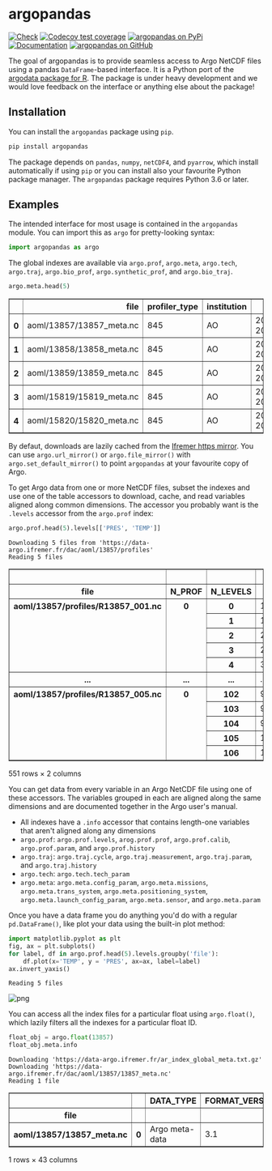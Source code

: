 # argopandas

[![Check](https://github.com/ArgoCanada/argopandas/actions/workflows/check.yaml/badge.svg)](https://github.com/ArgoCanada/argopandas/actions/workflows/check.yaml)
[![Codecov test coverage](https://codecov.io/gh/ArgoCanada/argopandas/branch/master/graph/badge.svg)](https://codecov.io/gh/ArgoCanada/argopandas?branch=master)
[![argopandas on PyPi](https://pypip.in/v/argopandas/badge.svg)](https://pypi.org/project/argopandas/)
[![Documentation](https://img.shields.io/badge/Documentation-ArgoCanada.github.io%2Fargopandas-yellow)](https://argocanada.github.io/argopandas/)
[![argopandas on GitHub](https://img.shields.io/badge/GitHub-ArgoCanada%2Fargopandas-blue)](https://github.com/ArgoCanada/argopandas)

The goal of argopandas is to provide seamless access to Argo NetCDF files using a pandas `DataFrame`-based interface. It is a Python port of the [argodata package for R](https://github.com/ArgoCanada/argodata). The package is under heavy development and we would love feedback on the interface or anything else about the package!

## Installation

You can install the `argopandas` package using `pip`.

``` bash
pip install argopandas
```

The package depends on `pandas`, `numpy`, `netCDF4`, and `pyarrow`, which install automatically if using `pip` or you can install also your favourite Python package manager. The `argopandas` package requires Python 3.6 or later.

## Examples

The intended interface for most usage is contained in the `argopandas` module. You can import this as `argo` for pretty-looking syntax:


```python
import argopandas as argo
```

The global indexes are available via `argo.prof`, `argo.meta`, `argo.tech`, `argo.traj`, `argo.bio_prof`, `argo.synthetic_prof`, and `argo.bio_traj`.


```python
argo.meta.head(5)
```




<div>

<table border="1" class="dataframe">
  <thead>
    <tr style="text-align: right;">
      <th></th>
      <th>file</th>
      <th>profiler_type</th>
      <th>institution</th>
      <th>date_update</th>
    </tr>
  </thead>
  <tbody>
    <tr>
      <th>0</th>
      <td>aoml/13857/13857_meta.nc</td>
      <td>845</td>
      <td>AO</td>
      <td>2018-10-11 20:00:14+00:00</td>
    </tr>
    <tr>
      <th>1</th>
      <td>aoml/13858/13858_meta.nc</td>
      <td>845</td>
      <td>AO</td>
      <td>2018-10-11 20:00:15+00:00</td>
    </tr>
    <tr>
      <th>2</th>
      <td>aoml/13859/13859_meta.nc</td>
      <td>845</td>
      <td>AO</td>
      <td>2018-10-11 20:00:25+00:00</td>
    </tr>
    <tr>
      <th>3</th>
      <td>aoml/15819/15819_meta.nc</td>
      <td>845</td>
      <td>AO</td>
      <td>2018-10-11 20:00:16+00:00</td>
    </tr>
    <tr>
      <th>4</th>
      <td>aoml/15820/15820_meta.nc</td>
      <td>845</td>
      <td>AO</td>
      <td>2018-10-11 20:00:18+00:00</td>
    </tr>
  </tbody>
</table>
</div>



By defaut, downloads are lazily cached from the [Ifremer https mirror](https://data-argo.ifremer.fr). You can use `argo.url_mirror()` or `argo.file_mirror()` with `argo.set_default_mirror()` to point `argopandas` at your favourite copy of Argo.

To get Argo data from one or more NetCDF files, subset the indexes and use one of the table accessors to download, cache, and read variables aligned along common dimensions. The accessor you probably want is the `.levels` accessor from the `argo.prof` index:


```python
argo.prof.head(5).levels[['PRES', 'TEMP']]
```

    Downloading 5 files from 'https://data-argo.ifremer.fr/dac/aoml/13857/profiles'
    Reading 5 files
                                                                                        




<div>

<table border="1" class="dataframe">
  <thead>
    <tr style="text-align: right;">
      <th></th>
      <th></th>
      <th></th>
      <th>PRES</th>
      <th>TEMP</th>
    </tr>
    <tr>
      <th>file</th>
      <th>N_PROF</th>
      <th>N_LEVELS</th>
      <th></th>
      <th></th>
    </tr>
  </thead>
  <tbody>
    <tr>
      <th rowspan="5" valign="top">aoml/13857/profiles/R13857_001.nc</th>
      <th rowspan="5" valign="top">0</th>
      <th>0</th>
      <td>11.900000</td>
      <td>22.235001</td>
    </tr>
    <tr>
      <th>1</th>
      <td>17.000000</td>
      <td>21.987000</td>
    </tr>
    <tr>
      <th>2</th>
      <td>22.100000</td>
      <td>21.891001</td>
    </tr>
    <tr>
      <th>3</th>
      <td>27.200001</td>
      <td>21.812000</td>
    </tr>
    <tr>
      <th>4</th>
      <td>32.299999</td>
      <td>21.632000</td>
    </tr>
    <tr>
      <th>...</th>
      <th>...</th>
      <th>...</th>
      <td>...</td>
      <td>...</td>
    </tr>
    <tr>
      <th rowspan="5" valign="top">aoml/13857/profiles/R13857_005.nc</th>
      <th rowspan="5" valign="top">0</th>
      <th>102</th>
      <td>976.500000</td>
      <td>4.527000</td>
    </tr>
    <tr>
      <th>103</th>
      <td>986.700012</td>
      <td>4.527000</td>
    </tr>
    <tr>
      <th>104</th>
      <td>996.799988</td>
      <td>4.533000</td>
    </tr>
    <tr>
      <th>105</th>
      <td>1007.000000</td>
      <td>4.487000</td>
    </tr>
    <tr>
      <th>106</th>
      <td>1017.200012</td>
      <td>4.471000</td>
    </tr>
  </tbody>
</table>
<p>551 rows × 2 columns</p>
</div>



You can get data from every variable in an Argo NetCDF file using one of these accessors. The variables grouped in each are aligned along the same dimensions and are documented together in the Argo user's manual.

- All indexes have a `.info` accessor that contains length-one variables that aren't aligned along any dimensions
- `argo.prof`: `argo.prof.levels`, `arog.prof.prof`, `argo.prof.calib`, `argo.prof.param`, and `argo.prof.history`
- `argo.traj`: `argo.traj.cycle`, `argo.traj.measurement`, `argo.traj.param`, and `argo.traj.history`
- `argo.tech`: `argo.tech.tech_param`
- `argo.meta`: `argo.meta.config_param`, `argo.meta.missions`, `argo.meta.trans_system`, `argo.meta.positioning_system`, `argo.meta.launch_config_param`, `argo.meta.sensor`, and `argo.meta.param`

Once you have a data frame you do anything you'd do with a regular `pd.DataFrame()`, like plot your data using the built-in plot method:


```python
import matplotlib.pyplot as plt
fig, ax = plt.subplots()
for label, df in argo.prof.head(5).levels.groupby('file'):
    df.plot(x='TEMP', y = 'PRES', ax=ax, label=label)
ax.invert_yaxis()
```

    Reading 5 files
                                                                                        


    
![png](README_files/README_8_1.png)
    


You can access all the index files for a particular float using `argo.float()`, which lazily filters all the indexes for a particular float ID.


```python
float_obj = argo.float(13857)
float_obj.meta.info
```

    Downloading 'https://data-argo.ifremer.fr/ar_index_global_meta.txt.gz'
    Downloading 'https://data-argo.ifremer.fr/dac/aoml/13857/13857_meta.nc'
    Reading 1 file
                                                                                        




<div>

<table border="1" class="dataframe">
  <thead>
    <tr style="text-align: right;">
      <th></th>
      <th></th>
      <th>DATA_TYPE</th>
      <th>FORMAT_VERSION</th>
      <th>HANDBOOK_VERSION</th>
      <th>DATE_CREATION</th>
      <th>DATE_UPDATE</th>
      <th>PLATFORM_NUMBER</th>
      <th>PTT</th>
      <th>PLATFORM_FAMILY</th>
      <th>PLATFORM_TYPE</th>
      <th>PLATFORM_MAKER</th>
      <th>...</th>
      <th>LAUNCH_QC</th>
      <th>START_DATE</th>
      <th>START_DATE_QC</th>
      <th>STARTUP_DATE</th>
      <th>STARTUP_DATE_QC</th>
      <th>DEPLOYMENT_PLATFORM</th>
      <th>DEPLOYMENT_CRUISE_ID</th>
      <th>DEPLOYMENT_REFERENCE_STATION_ID</th>
      <th>END_MISSION_DATE</th>
      <th>END_MISSION_STATUS</th>
    </tr>
    <tr>
      <th>file</th>
      <th></th>
      <th></th>
      <th></th>
      <th></th>
      <th></th>
      <th></th>
      <th></th>
      <th></th>
      <th></th>
      <th></th>
      <th></th>
      <th></th>
      <th></th>
      <th></th>
      <th></th>
      <th></th>
      <th></th>
      <th></th>
      <th></th>
      <th></th>
      <th></th>
      <th></th>
    </tr>
  </thead>
  <tbody>
    <tr>
      <th>aoml/13857/13857_meta.nc</th>
      <th>0</th>
      <td>Argo meta-data</td>
      <td>3.1</td>
      <td>1.2</td>
      <td>20181011200014</td>
      <td>20181011200014</td>
      <td>13857</td>
      <td>09335                                         ...</td>
      <td>FLOAT                                         ...</td>
      <td>PALACE</td>
      <td>WRC                                           ...</td>
      <td>...</td>
      <td>b'1'</td>
      <td>19970719163000</td>
      <td>b'1'</td>
      <td>19970719103000</td>
      <td>b'1'</td>
      <td>R/V Seward Johnson</td>
      <td>97-03</td>
      <td>CTD 108                                       ...</td>
      <td></td>
      <td>NaN</td>
    </tr>
  </tbody>
</table>
<p>1 rows × 43 columns</p>
</div>


